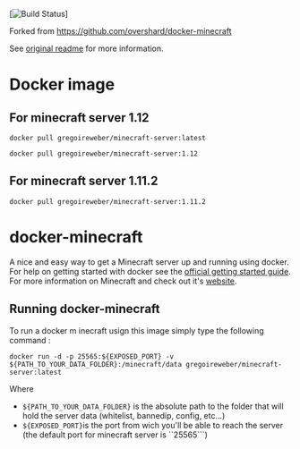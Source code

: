 [![Build Status](https://travis-ci.org/weber-gregoire/docker-minecraft.svg?branch=master)]

Forked from https://github.com/overshard/docker-minecraft

See [original readme][0] for more information.

# Docker image

## For minecraft server 1.12
```docker pull gregoireweber/minecraft-server:latest```

```docker pull gregoireweber/minecraft-server:1.12```

## For minecraft server 1.11.2
```docker pull gregoireweber/minecraft-server:1.11.2```

# docker-minecraft

A nice and easy way to get a Minecraft server up and running using docker. For
help on getting started with docker see the [official getting started guide][1].
For more information on Minecraft and check out it's [website][2].

## Running docker-minecraft

To run a docker m inecraft usign this image simply type the following command :

```
docker run -d -p 25565:${EXPOSED_PORT} -v ${PATH_TO_YOUR_DATA_FOLDER}:/minecraft/data gregoireweber/minecraft-server:latest
```

Where

 - ```${PATH_TO_YOUR_DATA_FOLDER}``` is the absolute path to the folder that will hold the server data (whitelist, bannedip, config, etc...)
 - ```${EXPOSED_PORT}```is the port from wich you'll be able to reach the server (the default port for minecraft server is ``25565```)

[0]: https://github.com/overshard/docker-minecraft
[1]: http://www.docker.io/gettingstarted/
[2]: http://minecraft.net/
